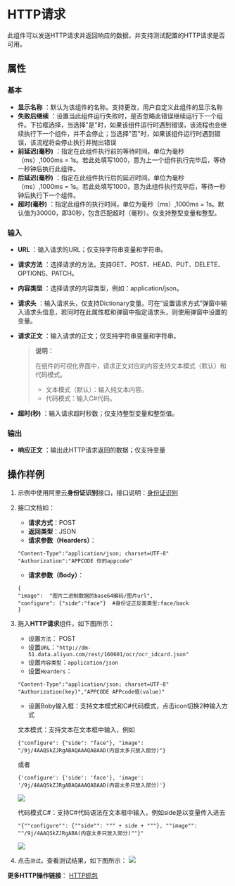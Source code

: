 # HTTP请求

此组件可以发送HTTP请求并返回响应的数据，并支持测试配置的HTTP请求是否可用。

## 属性

### 基本

- **显示名称** ：默认为该组件的名称。支持更改，用户自定义此组件的显示名称
- **失败后继续** ：设置当此组件运行失败时，是否忽略此错误继续运行下一个组件。下拉框选择，当选择"是"时，如果该组件运行时遇到错误，该流程也会继续执行下一个组件，并不会停止；当选择"否"时，如果该组件运行时遇到错误，该流程将会停止执行并抛出错误
- **前延迟(毫秒)** ：指定在此组件执行前的等待时间。单位为毫秒（ms）,1000ms = 1s。若此处填写1000，意为上一个组件执行完毕后，等待一秒钟后执行此组件。
- **后延迟(毫秒)** ：指定在此组件执行后的延迟时间。单位为毫秒（ms）,1000ms = 1s。若此处填写1000，意为此组件执行完毕后，等待一秒钟后执行下一个组件。
- **超时(毫秒)** ：指定此组件的执行时间。单位为毫秒（ms）,1000ms = 1s。默认值为30000，即30秒，包含匹配超时（毫秒）。仅支持整型变量和整型。

### 输入

- **URL** ：输入请求的URL；仅支持字符串变量和字符串。
- **请求方法** ：选择请求的方法，支持GET、POST、HEAD、PUT、DELETE、OPTIONS、PATCH。
- **内容类型** ：选择请求的内容类型，例如：application/json。
- **请求头** ：输入请求头，仅支持Dictionary变量。可在“设置请求方式”弹窗中输入请求头信息，若同时在此属性框和弹窗中指定请求头，则使用弹窗中设置的变量。
- **请求正文** ：输入请求的正文；仅支持字符串变量和字符串。
    >**说明：**
    >
    >在组件的可视化界面中，请求正文对应的内容支持文本模式（默认）和代码模式。
    >
    > - 文本模式（默认）：输入纯文本内容。
    > - 代码模式：输入C#代码。
  
- **超时(秒)** ：输入请求超时秒数；仅支持整型变量和整型值。

### 输出

- **响应正文** ：输出此HTTP请求返回的数据；仅支持变量

## 操作样例

1. 示例中使用阿里云**身份证识别**接口，接口说明：[身份证识别](https://market.aliyun.com/products/57124001/cmapi010401.html?spm=5176.12901015.0.i12901015.6416525cpTr5NW&innerSource=search#sku=yuncode440100000)
2. 接口文档如：

    - **请求方式**：POST
    - **返回类型**：JSON
    - **请求参数（Hearders）**：
    ```
   "Content-Type":"application/json; charset=UTF-8"
   "Authorization":"APPCODE 你的appcode"
    ```
    - **请求参数（Body）**：
    ```
    {
	"image":  "图片二进制数据的base64编码/图片url",
	"configure": {"side":"face"}  #身份证正反面类型:face/back
    }
    ```
3. 拖入**HTTP请求**组件，如下图所示：

    - 设置`方法`： POST
    - 设置`URL`：`"http://dm-51.data.aliyun.com/rest/160601/ocr/ocr_idcard.json"`
    - 设置`内容类型`：`application/json`
    - 设置`Hearders`：
    ```
    "Content-Type":"application/json; charset=UTF-8"
    "Authorization(key)","APPCODE APPcode值(value)"
    ```
    - 设置Boby输入框：支持文本模式和C#代码模式，点击icon切换2种输入方式

    文本模式：支持文本在文本框中输入，例如
    ```
    {"configure": {"side": "face"}, "image": "/9j/4AAQSkZJRgABAQAAAQABAAD(内容太多只放入部分)"}
    ```
    或者
    ```
    {'configure': {'side': 'face'}, 'image': '/9j/4AAQSkZJRgABAQAAAQABAAD(内容太多只放入部分)'}
    ```
   ![](https://docimages.blob.core.chinacloudapi.cn/images/Activities/httprequestid.jpg)

    代码模式C#：支持C#代码语法在文本框中输入，例如side是以变量传入进去
    ```
    "{""configure"": {""side"": """ + side + """}, ""image"": ""/9j/4AAQSkZJRgABA(内容太多只放入部分)""}"
    ```
   ![](https://docimages.blob.core.chinacloudapi.cn/images/Activities/httprequestid_csharp.jpg)

4. 点击`测试`，查看测试结果，如下图所示：
   ![](https://docimages.blob.core.chinacloudapi.cn/images/Activities/httpresponse.jpg)

**更多HTTP操作链接**：
[HTTP抓包](https://mp.weixin.qq.com/s/Vo7QVfucAyHhEbHJZWeZXw)